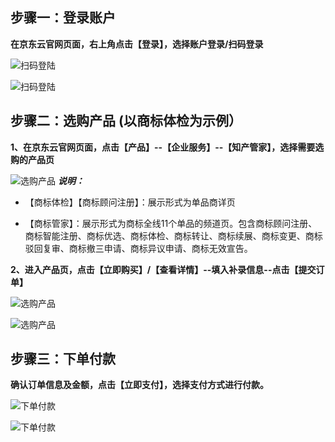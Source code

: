 ## 步骤一：登录账户
**在京东云官网页面，右上角点击【登录】，选择账户登录/扫码登录**

![扫码登陆](https://static-ftcms.jd.com/p/files/6364e0889eabc0def83aa33c.png)

![扫码登陆](https://static-ftcms.jd.com/p/files/6364e08d20ee4c675e53d834.png)


## 步骤二：选购产品 (以商标体检为示例）

**1、在京东云官网页面，点击【产品】--【企业服务】--【知产管家】，选择需要选购的产品页**

![选购产品](https://static-ftcms.jd.com/p/files/6364e10d9eabc0def83aa33e.png)
***说明：***

- 【商标体检】【商标顾问注册】：展示形式为单品商详页

- 【商标管家】：展示形式为商标全线11个单品的频道页。包含商标顾问注册、商标智能注册、商标优选、商标体检、商标转让、商标续展、商标变更、商标驳回复审、商标撤三申请、商标异议申请、商标无效宣告。

**2、进入产品页，点击【立即购买】/【查看详情】--填入补录信息--点击【提交订单】**

![选购产品](https://static-ftcms.jd.com/p/files/6364e1b320ee4c675e53d835.png)

![选购产品](https://static-ftcms.jd.com/p/files/6364e20520ee4c675e53d836.png)


## 步骤三：下单付款

**确认订单信息及金额，点击【立即支付】，选择支付方式进行付款。**

![下单付款](https://static-ftcms.jd.com/p/files/6364e2db9eabc0def83aa33f.png)

![下单付款](https://static-ftcms.jd.com/p/files/6364e2ed20ee4c675e53d837.png)


